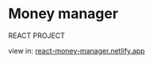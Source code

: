 # Money manager

REACT PROJECT

view in: [react-money-manager.netlify.app](https://react-money-manager.netlify.app/)
